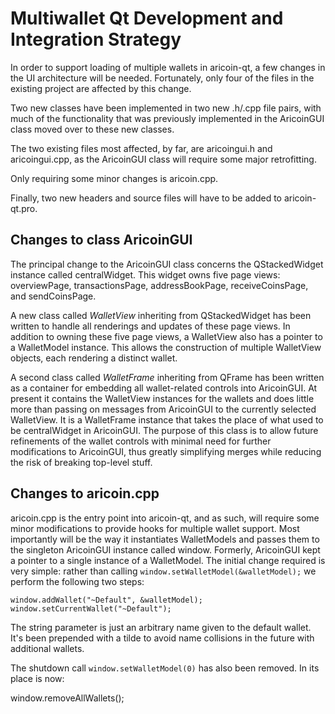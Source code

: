 Multiwallet Qt Development and Integration Strategy
===================================================

In order to support loading of multiple wallets in aricoin-qt, a few changes in the UI architecture will be needed.
Fortunately, only four of the files in the existing project are affected by this change.

Two new classes have been implemented in two new .h/.cpp file pairs, with much of the functionality that was previously
implemented in the AricoinGUI class moved over to these new classes.

The two existing files most affected, by far, are aricoingui.h and aricoingui.cpp, as the AricoinGUI class will require
some major retrofitting.

Only requiring some minor changes is aricoin.cpp.

Finally, two new headers and source files will have to be added to aricoin-qt.pro.

Changes to class AricoinGUI
---------------------------
The principal change to the AricoinGUI class concerns the QStackedWidget instance called centralWidget.
This widget owns five page views: overviewPage, transactionsPage, addressBookPage, receiveCoinsPage, and sendCoinsPage.

A new class called *WalletView* inheriting from QStackedWidget has been written to handle all renderings and updates of
these page views. In addition to owning these five page views, a WalletView also has a pointer to a WalletModel instance.
This allows the construction of multiple WalletView objects, each rendering a distinct wallet.

A second class called *WalletFrame* inheriting from QFrame has been written as a container for embedding all wallet-related
controls into AricoinGUI. At present it contains the WalletView instances for the wallets and does little more than passing on messages
from AricoinGUI to the currently selected WalletView. It is a WalletFrame instance
that takes the place of what used to be centralWidget in AricoinGUI. The purpose of this class is to allow future
refinements of the wallet controls with minimal need for further modifications to AricoinGUI, thus greatly simplifying
merges while reducing the risk of breaking top-level stuff.

Changes to aricoin.cpp
----------------------
aricoin.cpp is the entry point into aricoin-qt, and as such, will require some minor modifications to provide hooks for
multiple wallet support. Most importantly will be the way it instantiates WalletModels and passes them to the
singleton AricoinGUI instance called window. Formerly, AricoinGUI kept a pointer to a single instance of a WalletModel.
The initial change required is very simple: rather than calling `window.setWalletModel(&walletModel);` we perform the
following two steps:

	window.addWallet("~Default", &walletModel);
	window.setCurrentWallet("~Default");

The string parameter is just an arbitrary name given to the default wallet. It's been prepended with a tilde to avoid name collisions in the future with additional wallets.

The shutdown call `window.setWalletModel(0)` has also been removed. In its place is now:

window.removeAllWallets();
